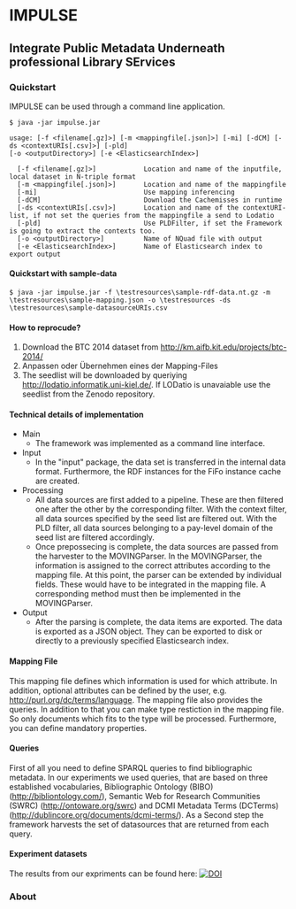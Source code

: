 # IMPULSE
## Integrate Public Metadata Underneath professional Library SErvices

### Quickstart

IMPULSE can be used through a command line application.
```
$ java -jar impulse.jar
```

```
usage: [-f <filename[.gz]>] [-m <mappingfile[.json]>] [-mi] [-dCM] [-ds <contextURIs[.csv]>] [-pld] 
[-o <outputDirectory>] [-e <ElasticsearchIndex>]
  
  [-f <filename[.gz]>]            Location and name of the inputfile, local dataset in N-triple format
  [-m <mappingfile[.json]>]       Location and name of the mappingfile 
  [-mi]                           Use mapping inferencing
  [-dCM]                          Download the Cachemisses in runtime
  [-ds <contextURIs[.csv]>]       Location and name of the contextURI-list, if not set the queries from the mappingfile a send to Lodatio
  [-pld]                          Use PLDFilter, if set the Framework is going to extract the contexts too.
  [-o <outputDirectory>]          Name of NQuad file with output
  [-e <ElasticsearchIndex>]       Name of Elasticsearch index to export output
```

#### Quickstart with sample-data 

```
$ java -jar impulse.jar -f \testresources\sample-rdf-data.nt.gz -m \testresources\sample-mapping.json -o \testresources -ds \testresources\sample-datasourceURIs.csv

```
#### How to reprocude?

  1. Download the BTC 2014 dataset from http://km.aifb.kit.edu/projects/btc-2014/
  2. Anpassen oder Übernehmen eines der Mapping-Files
  3. The seedlist will be downloaded by queriying http://lodatio.informatik.uni-kiel.de/. If LODatio is unavaiable use the seedlist from the Zenodo repository. 
  
 #### Technical details of implementation
* Main
   * The framework was implemented as a command line interface.  
* Input
   * In the "input" package, the data set is transferred in the internal data format.  Furthermore, the RDF instances for the FiFo    instance cache are created.    
* Processing
   * All data sources are first added to a pipeline. These are then filtered one after the other by the corresponding filter. With the context filter, all data sources specified by the seed list are filtered out. With the PLD filter, all data sources belonging to a pay-level domain of the seed list are filtered accordingly. 
   * Once prepossecing is complete, the data sources are passed from the harvester to the MOVINGParser. In the MOVINGParser, the information is assigned to the correct attributes according to the mapping file.   At this point, the parser can be extended by individual fields. These would have to be integrated in the mapping file. A corresponding method must then be implemented in the MOVINGParser.
* Output
   * After the parsing is complete, the data items are exported. The data is exported as a JSON object. They can be exported to disk or directly to a previously specified Elasticsearch index.


  
 #### Mapping File
This mapping file defines which information is used for which attribute. In addition, optional attributes can be defined by the user, e.g. http://purl.org/dc/terms/language. 
The mapping file also provides the queries. In addition to that you can make type restiction in the mapping file. So only documents which fits to the type will be processed. Furthermore, you can define mandatory properties.
  


#### Queries
First of all you need to define SPARQL queries to find bibliographic metadata. In our experiments we used queries, that are based on three established vocabularies, Bibliographic Ontology (BIBO)(http://bibliontology.com/), Semantic Web for Research Communities (SWRC) (http://ontoware.org/swrc) and DCMI Metadata Terms (DCTerms)(http://dublincore.org/documents/dcmi-terms/). 
As a Second step the framework harvests the set of datasources that are returned from each query.

#### Experiment datasets
The results from our expriments can be found here: [![DOI](https://zenodo.org/badge/DOI/10.5281/zenodo.2553811.svg)](https://doi.org/10.5281/zenodo.2553811)


### About

